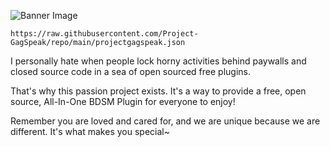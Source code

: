 ![Banner Image](https://raw.githubusercontent.com/Project-GagSpeak/repo/main/ProjectGagSpeak/images/GagSpeakBannerAlt.png)
```
https://raw.githubusercontent.com/Project-GagSpeak/repo/main/projectgagspeak.json
```
I personally hate when people lock horny activities behind paywalls and closed source code in a sea of open sourced free plugins.

That's why this passion project exists. It's a way to provide a free, open source, All-In-One BDSM Plugin for everyone to enjoy!

Remember you are loved and cared for, and we are unique because we are different. It's what makes you special~
